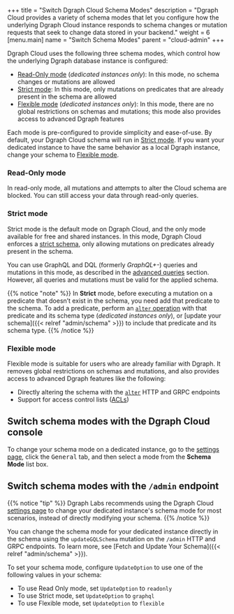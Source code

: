 +++
title = "Switch Dgraph Cloud Schema Modes"
description = "Dgraph Cloud provides a variety of schema modes that let you configure how the underlying Dgraph Cloud instance responds to schema changes or mutation requests that seek to change data stored in your backend."
weight = 6
[menu.main]
    name = "Switch Schema Modes"
    parent = "cloud-admin"
+++

Dgraph Cloud uses the following three schema modes, which control how the
underlying Dgraph database instance is configured:

- [Read-Only mode](#read-only-mode) (*dedicated instances only*): In this mode, no
  schema changes or mutations are allowed
- [Strict mode](#strict-mode): In this mode, only mutations on predicates that
  are already present in the schema are allowed
- [Flexible mode](#flexible-mode) (*dedicated instances only*): In this mode,
  there are no global restrictions on schemas and mutations; this mode also
  provides access to advanced Dgraph features

Each mode is pre-configured to provide simplicity and ease-of-use. By default,
your Dgraph Cloud schema will run in [Strict mode](#strict-mode). If you want 
your dedicated instance to have the same behavior as a local Dgraph instance,
change your schema to [Flexible mode](#flexible-mode). 

### Read-Only mode

In read-only mode, all mutations and attempts to alter the Cloud schema are
blocked. You can still access your data through read-only queries.

### Strict mode

Strict mode is the default mode on Dgraph Cloud, and the only mode available for
free and shared instances. In this mode, Dgraph Cloud enforces a [strict schema](https://dgraph.io/docs/deploy/dgraph-administration/#restricting-mutation-operations), only allowing mutations on
predicates already present in the schema.

You can use GraphQL and DQL (formerly *GraphQL+-*) queries and mutations in this
mode, as described in the [advanced queries](/advanced-queries/) section.
However, all queries and mutations must be valid for the applied schema.

{{% notice "note" %}}
In **Strict** mode, before executing a mutation on a predicate that doesn’t
exist in the schema, you need add that predicate to the schema. To add a predicate,
perform an [`alter` operation](https://dgraph.io/docs/clients/raw-http/#alter-the-database)
with that predicate and its schema type (*dedicated instances only*), or
[update your schema]({{< relref "admin/schema" >}}) to include that predicate and
its schema type.
{{% /notice %}}

### Flexible mode

Flexible mode is suitable for users who are already familiar with Dgraph.
It removes global restrictions on schemas and mutations, and also
provides access to advanced Dgraph features like the following:

* Directly altering the schema with the [`alter`](https://dgraph.io/docs/clients/raw-http/#alter-the-database) HTTP and GRPC endpoints
* Support for access control lists ([ACLs](https://dgraph.io/docs/enterprise-features/access-control-lists/))

## Switch schema modes with the Dgraph Cloud console

To change your schema mode on a dedicated instance, go to the [settings page](https://cloud.dgraph.io/_/settings),
click the <kbd>General</kbd> tab, and then select a mode from the
**Schema Mode** list box.

## Switch schema modes with the `/admin` endpoint

{{% notice "tip" %}}
Dgraph Labs recommends using the Dgraph Cloud [settings page](https://cloud.dgraph.io/_/settings)
to change your dedicated instance's schema mode for most scenarios, instead of
directly modifying your schema.
{{% /notice %}}

You can change the schema mode for your dedicated instance directly in the schema
using the `updateGQLSchema` mutation on the `/admin` HTTP and GRPC endpoints. To
learn more, see [Fetch and Update Your Schema]({{< relref "admin/schema" >}}).

To set your schema mode, configure `UpdateOption` to use one of the following
values in your schema:

* To use Read Only mode, set `UpdateOption` to `readonly`
* To use Strict mode, set `UpdateOption` to `graphql`
* To use Flexible mode, set `UpdateOption` to `flexible`

